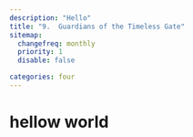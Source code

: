 ```yaml
---
description: "Hello"
title: "9.	Guardians of the Timeless Gate"
sitemap:
  changefreq: monthly
  priority: 1
  disable: false

categories: four
---
```


# hellow world
